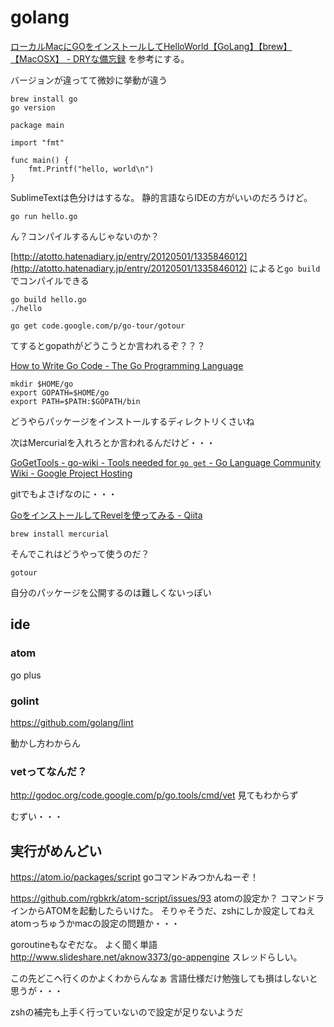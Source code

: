 # golang
[ローカルMacにGOをインストールしてHelloWorld【GoLang】【brew】【MacOSX】 - DRYな備忘録](http://otiai10.hatenablog.com/entry/2013/08/09/132302) を参考にする。

バージョンが違ってて微妙に挙動が違う

```
brew install go
go version
```

```
package main

import "fmt"

func main() {
    fmt.Printf("hello, world\n")
}
```

SublimeTextは色分けはするな。
静的言語ならIDEの方がいいのだろうけど。

```
go run hello.go
```

ん？コンパイルするんじゃないのか？

[http://atotto.hatenadiary.jp/entry/20120501/1335846012](http://atotto.hatenadiary.jp/entry/20120501/1335846012)
によると`go build`でコンパイルできる

```
go build hello.go
./hello
```


```
go get code.google.com/p/go-tour/gotour
```
てするとgopathがどうこうとか言われるぞ？？？

[How to Write Go Code - The Go Programming Language](http://golang.org/doc/code.html)

```
mkdir $HOME/go
export GOPATH=$HOME/go
export PATH=$PATH:$GOPATH/bin
```

どうやらパッケージをインストールするディレクトリくさいね

次はMercurialを入れろとか言われるんだけど・・・

[GoGetTools - go-wiki - Tools needed for `go get` - Go Language Community Wiki - Google Project Hosting](https://code.google.com/p/go-wiki/wiki/GoGetTools)

gitでもよさげなのに・・・

[GoをインストールしてRevelを使ってみる - Qiita](http://qiita.com/A-gen/items/c647290f5d82f86a5409)

```
brew install mercurial
```

そんでこれはどうやって使うのだ？

```
gotour
```


自分のパッケージを公開するのは難しくないっぽい

## ide
### atom
go plus

### golint
https://github.com/golang/lint

動かし方わからん

### vetってなんだ？

http://godoc.org/code.google.com/p/go.tools/cmd/vet 見てもわからず

むずい・・・

## 実行がめんどい
https://atom.io/packages/script
goコマンドみつかんねーぞ！

https://github.com/rgbkrk/atom-script/issues/93
atomの設定か？
コマンドラインからATOMを起動したらいけた。
そりゃそうだ、zshにしか設定してねえ
atomっちゅうかmacの設定の問題か・・・


goroutineもなぞだな。
よく聞く単語
http://www.slideshare.net/aknow3373/go-appengine
スレッドらしい。


この先どこへ行くのかよくわからんなぁ
言語仕様だけ勉強しても損はしないと思うが・・・

zshの補完も上手く行っていないので設定が足りないようだ
